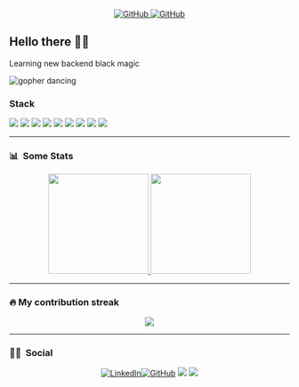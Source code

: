 <div align="center">
  <a href="https://github.com/danielrangelsa">
    <img alt="GitHub" src="https://visitor-badge.laobi.icu/badge?page_id=danielrangelsa"/>
  </a>
  <a href="https://github.com/danielrangelsa">
    <img alt="GitHub" src="https://img.shields.io/badge/dynamic/json?logo=github&label=GitHub+Followers&labelColor=282c34&color=181717&query=%24.data.totalSubs&url=https%3A%2F%2Fapi.spencerwoo.com%2Fsubstats%2F%3Fsource%3Dgithub%26queryKey%3Ddanielrangelsa&longCache=true"/>
  </a>
</div>

## Hello there 🧙‍♂️

Learning new backend black magic

![gopher dancing](./dancing-gopher.gif)

### Stack

<img src="https://img.shields.io/badge/Node.js-43853D?style=for-the-badge&logo=node-dot-js&logoColor=white"/> <img src="https://img.shields.io/badge/TypeScript-007ACC?style=for-the-badge&logo=typescript&logoColor=white" /> <img src="https://img.shields.io/badge/GraphQl-E10098?style=for-the-badge&logo=graphql&logoColor=white" /> <img src="https://img.shields.io/badge/React-20232A?style=for-the-badge&logo=react&logoColor=61DAFB" /> <img src="https://img.shields.io/badge/Go-00ADD8?style=for-the-badge&logo=go&logoColor=white"/> <img src="https://img.shields.io/badge/Docker-2CA5E0?style=for-the-badge&logo=docker&logoColor=white" /> <img src="https://img.shields.io/badge/PYTHON-yellow?style=for-the-badge&logo=python" /> <img src="https://img.shields.io/badge/fastapi-yellow?style=for-the-badge&logo=fastapi" /> <img src="https://img.shields.io/badge/ddd-teal?style=for-the-badge&logo=blackmagic-design" />

---

### :bar_chart: &nbsp;Some Stats</h2>

<p align="center">
  <a href="https://github.com/danielrangelsa">
    <img height="180em" src="https://github-readme-stats-eight-theta.vercel.app/api?username=danielrangelsa&hide_border=true&show_icons=true&theme=dracula&include_all_commits=true&count_private=true"/>
    <img height="180em" src="https://github-readme-stats-eight-theta.vercel.app/api/top-langs/?username=danielrangelsa&hide_border=true&layout=compact&langs_count=8&theme=dracula"/>
  </a>
</p>

---

### 🔥 My contribution streak

<p align="center"><a href="https://github-readme-streak-stats.herokuapp.com/?user=danielrangelsa&theme=monokai-metallian&hide_border=true"><img src="https://github-readme-streak-stats.herokuapp.com/?user=danielrangelsa&theme=monokai-metallian&hide_border=true"/></a></p>

---
### :raising_hand_man: &nbsp;Social

<div align="center"><a href="https://www.linkedin.com/in/bren0alves" target="_blank"><img alt="LinkedIn" src="https://img.shields.io/badge/linkedin-%230077B5.svg?style=for-the-badge&logo=linkedin&logoColor=white"/></a><a href="https://github.com/danielrangelsa" target="_blank"><img alt="GitHub" src="https://img.shields.io/badge/github-%23121011.svg?style=for-the-badge&logo=github&logoColor=white"/></a>
<a href="https://stackoverflow.com/users/13255699/danielrangelsa"><img src="https://img.shields.io/badge/Stack_Overflow-FE7A16?style=for-the-badge&logo=stack-overflow&logoColor=white"></a>
<a href="https://www.codewars.com/users/danielrangelsa"><img src="https://img.shields.io/badge/Codewars-B1361E?style=for-the-badge&logo=Codewars&logoColor=white"></a>
</div>
